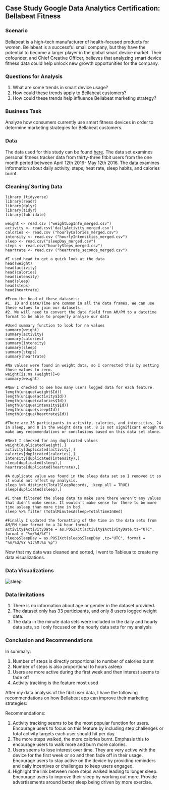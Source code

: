 
## Case Study Google Data Analytics Certification: Bellabeat Fitness

### Scenario

Bellabeat is a high-tech manufacturer of health-focused products for women. Bellabeat is a successful small company, but they have the potential to become a larger player in the global smart device market. Their cofounder, and Chief Creative Officer, believes that analyzing smart device fitness data could help unlock new growth opportunities for the company. 
    
### Questions for Analysis

1. What are some trends in smart device usage?
2. How could these trends apply to Bellabeat customers? 
3. How could these trends help influence Bellabeat marketing strategy?

### Business Task 

Analyze how consumers currently use smart fitness devices in order to determine marketing strategies for Bellabeat customers.

### Data 

The data used for this study can be found [here](https://www.kaggle.com/datasets/arashnic/fitbit). The data set examines personal fitness tracker data from thirty-three fitbit users from the one month period between April 12th 2016- May 12th 2016. The data examines information about daily activity, steps, heat rate, sleep habits, and calories burnt. 

### Cleaning/ Sorting Data 
```{r load packages}
library (tidyverse)
library(readr)
library(dplyr)
library(tidyr)
library(lubridate)
```

```{r load in data}
weight <- read.csv ("weightLogInfo_merged.csv")
activity <- read.csv('dailyActivity_merged.csv')
calories <- read.csv ("hourlyCalories_merged.csv")
intensity <- read.csv ("hourlyIntensities_merged.csv") 
sleep <- read.csv("sleepDay_merged.csv")
steps <- read.csv("hourlySteps_merged.csv")
heartrate <- read.csv ("heartrate_seconds_merged.csv")

#I used head to get a quick look at the data 
head(weight)
head(activity)
head(calories)
head(intensity)
head(sleep)
head(steps)
head(heartrate)

#From the head of these datasets: 
#1. ID and Date/Time are common in all the data frames. We can use these values to join our datasets. 
#2. We will need to convert the date field from AM/PM to a datetime format to be able to properly analyze our data 

#Used summary function to look for na values 
summary(weight)
summary(activity)
summary(calories)
summary(intensity)
summary(sleep)
summary(steps)
summary(heartrate)

#Na values were found in weight data, so I corrected this by setting those values to zero. 
weight[is.na (weight)]=0
summary(weight)

#Now I checked to see how many users logged data for each feature. 
length(unique(weight$Id))
length(unique(activity$Id))
length(unique(calories$Id))
length(unique(intensity$Id))
length(unique(sleep$Id))
length(unique(heartrate$Id))

#There are 33 participants in activity, calories, and intensities, 24 in sleep, and 8 in the weight data set. 8 is not significant enough to make any recommendations or conclusions based on this data set alone. 

#Next I checked for any duplicated values 
weight[duplicated(weight),]
activity[duplicated(activity),]
calories[duplicated(calories),]
intensity[duplicated(intensity),]
sleep[duplicated(sleep),]
heartrate[duplicated(heartrate),]

#A duplicate value was found in the sleep data set so I removed it so it would not affect my analysis. 
sleep %>% distinct(TotalSleepRecords, .keep_all = TRUE)
sleep[duplicated(sleep),]

#I then filtered the sleep data to make sure there weren’t any values that didn’t make sense. It wouldn’t make sense for there to be more time asleep than more time in bed. 
sleep %>% filter (TotalMinutesAsleep>TotalTimeInBed)

#Finally I updated the formatting of the time in the data sets from AM/PM time format to a 24 hour format. 
activity$ActivityDate = as.POSIXct(activity$ActivityDate,tz="UTC", format = "%m/%d/%Y")
sleep$SleepDay = as.POSIXct(sleep$SleepDay ,tz="UTC", format = "%m/%d/%Y %I:%M:%S %p")
```

Now that my data was cleaned and sorted, I went to Tableua to create my data visualizations.  

### Data Visualizations

![sleep](https://user-images.githubusercontent.com/110944333/184970215-25106701-182b-4a11-a7a6-897afcf9d0bd.PNG)




### Data limitations

1. There is no information about age or gender in the dataset provided. 
2. The dataset only has 33 participants, and only 8 users logged weight data. 
3. The data in the minute data sets were included in the daily and hourly data sets, so I only focused on the hourly data sets for my analysis

### Conclusion and Recommendations 
In summary: 
1. Number of steps is directly proportional to number of calories burnt
2. Number of steps is also proportional to hours asleep 
3. Users are more active during the first week and then interest seems to fade off 
4. Activity tracking is the feature most used 

After my data analysis of the fibit user data, I have the following recommendations on how Bellabeat app can improve their marketing strategies: 

Recommendations:
1. Activity tracking seems to be the most popular function for users. Encourage users to focus on this feature by including step challenges or total activity targets each user should hit per day. 
2. The more steps walked, the more calories burnt. Emphasis this to encourage users to walk more and burn more calories. 
3. Users seems to lose interest over time. They are very active with the device for the first week or so and then fade off in their usage. Encourage users to stay active on the device by providing reminders and daily incentives or challenges to keep users engaged. 
4. Highlight the link between more steps walked leading to longer sleep. Encourage users to improve their sleep by working out more. Provide advertisements around better sleep being driven by more exercise. 





